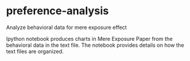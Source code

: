 preference-analysis
===================
Analyze behavioral data for mere exposure effect

Ipython notebook produces charts in Mere Exposure Paper from the behavioral data in the text file. The notebook provides details on how the text files are organized.

